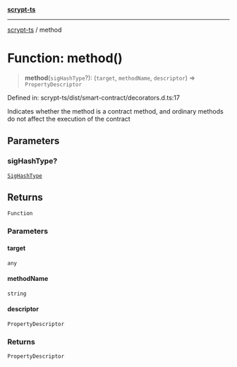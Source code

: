 [**scrypt-ts**](../README.md)

***

[scrypt-ts](../globals.md) / method

# Function: method()

> **method**(`sigHashType`?): (`target`, `methodName`, `descriptor`) => `PropertyDescriptor`

Defined in: scrypt-ts/dist/smart-contract/decorators.d.ts:17

Indicates whether the method is a contract method, and ordinary methods do not affect the execution of the contract

## Parameters

### sigHashType?

[`SigHashType`](../type-aliases/SigHashType.md)

## Returns

`Function`

### Parameters

#### target

`any`

#### methodName

`string`

#### descriptor

`PropertyDescriptor`

### Returns

`PropertyDescriptor`
